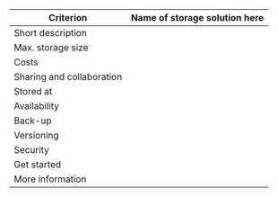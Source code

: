 |Criterion|Name of storage solution here|
|---|---|
|Short description| |
|Max. storage size| |
|Costs| |
|Sharing and collaboration| |
|Stored at| |
|Availability| |
|Back-up| |
|Versioning| |
|Security| |
|Get started| |
|More information| |
